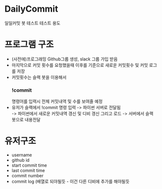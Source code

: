 # DailyCommit

일일커밋 봇 테스트
테스트 용도 

# 프로그램 구조

- (사전에)프로그래밍 Github그룹 생성, slack 그룹 가입 받음
- 마지막으로 커밋 횟수를 요청했을때 이후를 기준으로 새로운 커밋횟수 및 커밋 로그를 저장
- 커밋횟수는 슬랙 봇을 이용해서 <h3>!commit</h3> 명령어를 입력시 전체 커밋내역 및 수를 보여줄 예정
- 유저가 슬랙에서 !commit 명령 입력 -> 파이썬 서버로 전달됨 <br> -> 파이썬에서 새로운 커밋내역 갱신 및 디비 갱신 그리고 로드
  -> 서버에서 슬랙 봇으로 내용전달

# 유저구조
- username
- github id
- start commit time
- last commit time
- commit number
- commit log (배열로 되야될듯 - 이건 다른 디비에 추가를 해야될듯






